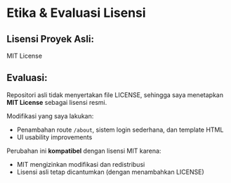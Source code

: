 # Etika & Evaluasi Lisensi

## Lisensi Proyek Asli:
MIT License

## Evaluasi:
Repositori asli tidak menyertakan file LICENSE, sehingga saya menetapkan **MIT License** sebagai lisensi resmi.

Modifikasi yang saya lakukan:
- Penambahan route `/about`, sistem login sederhana, dan template HTML
- UI usability improvements

Perubahan ini **kompatibel** dengan lisensi MIT karena:
- MIT mengizinkan modifikasi dan redistribusi
- Lisensi asli tetap dicantumkan (dengan menambahkan LICENSE)
